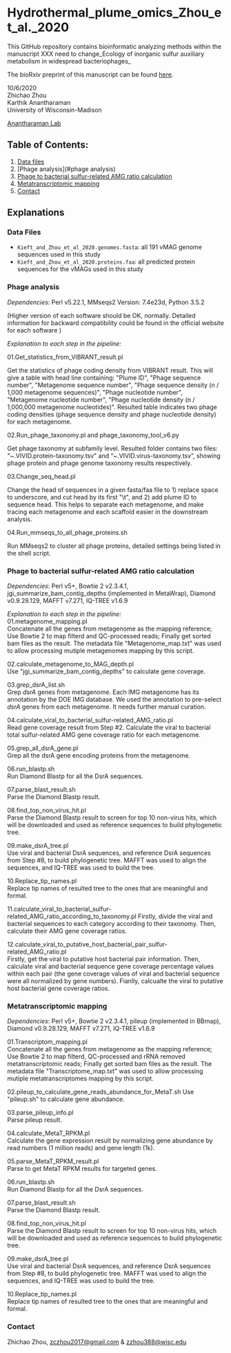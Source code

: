 # Hydrothermal_plume_omics_Zhou_et_al._2020

This GitHub repository contains bioinformatic analyzing methods within the manuscript XXX need to change_Ecology of inorganic sulfur auxiliary metabolism in widespread bacteriophages_

The bioRxiv preprint of this manuscript can be found [here](https://www.biorxiv.org/content/10.1101/2020.08.24.253096v1). 

10/6/2020  
Zhichao Zhou   
Karthik Anantharaman  
University of Wisconsin-Madison 

[Anantharaman Lab](https://anantharamanlab.com/)


## Table of Contents:
1. [Data files](#data)
2. [Phage analysis](#phage analysis)
3. [Phage to bacterial sulfur-related AMG ratio calculation](#map)
4. [Metatranscriptomic mapping](#ratio)
5. [Contact](#contact)


## Explanations


### Data Files <a name="data"></a>

* `Kieft_and_Zhou_et_al_2020.genomes.fasta`: all 191 vMAG genome sequences used in this study  
* `Kieft_and_Zhou_et_al_2020.proteins.faa`: all predicted protein sequences for the vMAGs used in this study  


### Phage analysis <a name="phage analysis"></a>
_Dependencies_: Perl v5.22.1, MMseqs2 Version: 7.4e23d, Python 3.5.2

(Higher version of each software should be OK, normally. Detailed information for backward compatibility could be found in the official website for each software )

_Explanation to each step in the pipeline:_  

01.Get_statistics_from_VIBRANT_result.pl

Get the statistics of phage coding density from VIBRANT result. This will give a table with head line containing: "Plume ID", "Phage sequence number", "Metagenome sequence number", "Phage sequence density (n / 1,000 metagenome sequences)", "Phage nucleotide number", "Metagenome nucleotide number", "Phage nucleotide density (n / 1,000,000 metagenome nucleotides)". Resulted table indicates two phage coding densities (phage sequence density and phage nucleotide density) for each metagenome.

02.Run_phage_taxonomy.pl and phage_taxonomy_tool_v6.py

Get phage taxonomy at subfamily level. Resulted folder contains two files: "~.VIVID.protein-taxonomy.tsv" and “~.VIVID.virus-taxonomy.tsv”, showing phage protein and phage genome taxonomy results respectively.

03.Change_seq_head.pl

Change the head of sequences in a given fasta/faa file to 1) replace space to underscore, and cut head by its first "\t", and 2) add plume ID to sequence head. This helps to separate each metagenome, and make tracing each metagenome and each scaffold easier in the downstream analysis.

04.Run_mmseqs_to_all_phage_proteins.sh

Run MMseqs2 to cluster all phage proteins, detailed settings being listed in the shell script. 



### Phage to bacterial sulfur-related AMG ratio calculation <a name="map"></a>

_Dependencies_: Perl v5+, Bowtie 2 v2.3.4.1,  jgi_summarize_bam_contig_depths (implemented in MetaWrap), Diamond v0.9.28.129, MAFFT v7.271, IQ-TREE v1.6.9

_Explanation to each step in the pipeline:_    
01.metagenome_mapping.pl    
Concatenate all the genes from metagenome as the mapping reference; Use Bowtie 2 to map filterd and QC-processed reads; Finally get sorted bam files as the result. The metadata file "Metagenome_map.txt" was used to allow processing mutiple metagenomes mapping by this script.    

02.calculate_metagenome_to_MAG_depth.pl    
Use "jgi_summarize_bam_contig_depths" to calculate gene coverage.    

03.grep_dsrA_list.sh    
Grep _dsrA_ genes from metagenome. Each IMG metagenome has its annotation by the DOE IMG database. We used the annotation to pre-select _dsrA_ genes from each metagenome. It needs further manual curation.  

04.calculate_viral_to_bacterial_sulfur-related_AMG_ratio.pl    
Read gene coverage result from Step #2. Calculate the viral to bacterial total sulfur-related AMG gene coverage ratio for each metagenome.    

05.grep_all_dsrA_gene.pl    
Grep all the dsrA gene encoding proteins from the metagenome.    

06.run_blastp.sh    
Run Diamond Blastp for all the DsrA sequences.    

07.parse_blast_result.sh    
Parse the Diamond Blastp result.    

08.find_top_non_virus_hit.pl    
Parse the Diamond Blastp result to screen for top 10 non-virus hits, which will be downloaded and used as reference sequences to build phylogenetic tree.    

09.make_dsrA_tree.pl    
Use viral and bacterial DsrA sequences, and reference DsrA sequences from Step #8, to build phylogenetic tree. MAFFT was used to align the sequences, and IQ-TREE was used to build the tree.    

10.Replace_tip_names.pl    
Replace tip names of resulted tree to the ones that are meaningful and formal.       

11.calculate_viral_to_bacterial_sulfur-related_AMG_ratio_according_to_taxonomy.pl
Firstly, divide the viral and bacterial sequences to each category according to their taxonomy. Then, calculate their AMG gene coverage ratios.    

12.calculate_viral_to_putative_host_bacterial_pair_sulfur-related_AMG_ratio.pl        
Firstly, get the viral to putative host bacterial pair information. Then, calculate viral and bacterial sequence gene coverage percentage values within each pair (the gene coverage values of viral and bacterial sequence were all normalized by gene numbers). Fianlly, calcualte the viral to putative host bacterial gene coverage ratios.


### Metatranscriptomic mapping <a name="ratio"></a>

_Dependencies_: Perl v5+, Bowtie 2 v2.3.4.1,  pileup (implemented in BBmap), Diamond v0.9.28.129, MAFFT v7.271, IQ-TREE v1.6.9    

01.Transcriptom_mapping.pl    
Concatenate all the genes from metagenome as the mapping reference; Use Bowtie 2 to map filterd, QC-processed and rRNA removed metatranscriptomic reads; Finally get sorted bam files as the result. The metadata file "Transcriptome_map.txt" was used to allow processing mutiple metatranscriptomes mapping by this script.        

02.pileup_to_calculate_gene_reads_abundance_for_MetaT.sh
Use "pileup.sh" to calculate gene abundance.   

03.parse_pileup_info.pl    
Parse pileup result.    

04.calculate_MetaT_RPKM.pl    
Calculate the gene expression result by normalizing gene abundance by read numbers (1 million reads) and gene length (1k).    

05.parse_MetaT_RPKM_result.pl    
Parse to get MetaT RPKM results for targeted genes.    

06.run_blastp.sh    
Run Diamond Blastp for all the DsrA sequences.    

07.parse_blast_result.sh    
Parse the Diamond Blastp result.    

08.find_top_non_virus_hit.pl     
Parse the Diamond Blastp result to screen for top 10 non-virus hits, which will be downloaded and used as reference sequences to build phylogenetic tree.     

09.make_dsrA_tree.pl    
Use viral and bacterial DsrA sequences, and reference DsrA sequences from Step #8, to build phylogenetic tree. MAFFT was used to align the sequences, and IQ-TREE was used to build the tree.     

10.Replace_tip_names.pl    
Replace tip names of resulted tree to the ones that are meaningful and formal.    

### Contact <a name="contact"></a>

Zhichao Zhou,  zczhou2017@gmail.com & zzhou388@wisc.edu
